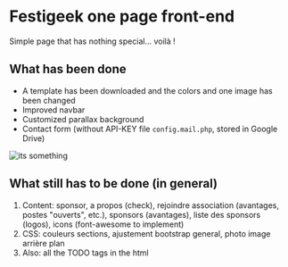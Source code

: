 # Festigeek one page front-end

Simple page that has nothing special... voilà !

## What has been done
- A template has been downloaded and the colors and one image has been changed
- Improved navbar
- Customized parallax background
- Contact form (without API-KEY file ```config.mail.php```, stored in Google Drive)

![its something](http://weknowmemes.com/wp-content/uploads/2013/03/its-something-meme.png "its something")

## What still has to be done (in general)

1. Content: sponsor, a propos (check), rejoindre association (avantages, postes "ouverts", etc.), sponsors (avantages), liste des sponsors (logos), icons (font-awesome to implement)
2. CSS: couleurs sections, ajustement bootstrap general, photo image arrière plan
3. Also: all the TODO tags in the html
